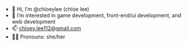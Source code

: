 - 👋 Hi, I’m @chloeylee (chloe lee)
- 👾 I’m interested in game development, front-end/ui development, and web development
- 📫 chloey.lee112@gmail.com
- 👯‍♀️ Pronouns: she/her

<!---
chloeylee/chloeylee is a ✨ special ✨ repository because its `README.md` (this file) appears on your GitHub profile.
You can click the Preview link to take a look at your changes.
--->
